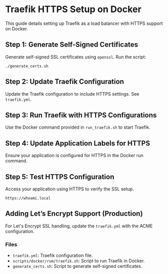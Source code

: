 
# Traefik HTTPS Setup on Docker

This guide details setting up Traefik as a load balancer with HTTPS support on Docker.

## Step 1: Generate Self-Signed Certificates
Generate self-signed SSL certificates using `openssl`. Run the script:
```
./generate_certs.sh
```

## Step 2: Update Traefik Configuration
Update the Traefik configuration to include HTTPS settings. See `traefik.yml`.

## Step 3: Run Traefik with HTTPS Configurations
Use the Docker command provided in `run_traefik.sh` to start Traefik.

## Step 4: Update Application Labels for HTTPS
Ensure your application is configured for HTTPS in the Docker run command.

## Step 5: Test HTTPS Configuration
Access your application using HTTPS to verify the SSL setup.
```
https://whoami.local
```

## Adding Let’s Encrypt Support (Production)
For Let's Encrypt SSL handling, update the `traefik.yml` with the ACME configuration.

### Files
- `traefik.yml`: Traefik configuration file.
- `scripts/docker/rum/traefik.sh`: Script to run Traefik in Docker.
- `generate_certs.sh`: Script to generate self-signed certificates.
